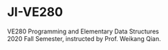 # JI-VE280
VE280 Programming and Elementary Data Structures  
2020 Fall Semester, instructed by Prof. Weikang Qian.
